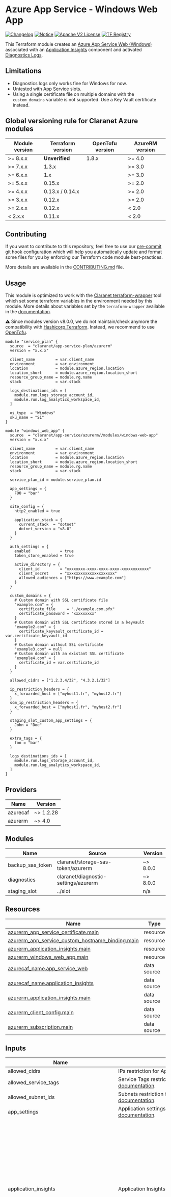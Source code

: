 # Azure App Service - Windows Web App
[![Changelog](https://img.shields.io/badge/changelog-release-green.svg)](../../CHANGELOG.md) [![Notice](https://img.shields.io/badge/notice-copyright-yellow.svg)](../../NOTICE) [![Apache V2 License](https://img.shields.io/badge/license-Apache%20V2-orange.svg)](../../LICENSE) [![TF Registry](https://img.shields.io/badge/terraform-registry-blue.svg)](https://registry.terraform.io/modules/claranet/app-service/azurerm/latest/submodules/windows-web-app)

This Terraform module creates an [Azure App Service Web (Windows)](https://docs.microsoft.com/en-us/azure/app-service/overview)
associated with an [Application Insights](https://docs.microsoft.com/en-us/azure/azure-monitor/app/app-insights-overview)
component and activated [Diagnostics Logs](https://docs.microsoft.com/en-us/azure/app-service/troubleshoot-diagnostic-logs).

## Limitations

* Diagnostics logs only works fine for Windows for now.
* Untested with App Service slots.
* Using a single certificate file on multiple domains with the `custom_domains` variable is not supported. Use a Key Vault certificate instead.

<!-- BEGIN_TF_DOCS -->
## Global versioning rule for Claranet Azure modules

| Module version | Terraform version | OpenTofu version | AzureRM version |
| -------------- | ----------------- | ---------------- | --------------- |
| >= 8.x.x       | **Unverified**    | 1.8.x            | >= 4.0          |
| >= 7.x.x       | 1.3.x             |                  | >= 3.0          |
| >= 6.x.x       | 1.x               |                  | >= 3.0          |
| >= 5.x.x       | 0.15.x            |                  | >= 2.0          |
| >= 4.x.x       | 0.13.x / 0.14.x   |                  | >= 2.0          |
| >= 3.x.x       | 0.12.x            |                  | >= 2.0          |
| >= 2.x.x       | 0.12.x            |                  | < 2.0           |
| <  2.x.x       | 0.11.x            |                  | < 2.0           |

## Contributing

If you want to contribute to this repository, feel free to use our [pre-commit](https://pre-commit.com/) git hook configuration
which will help you automatically update and format some files for you by enforcing our Terraform code module best-practices.

More details are available in the [CONTRIBUTING.md](../../CONTRIBUTING.md#pull-request-process) file.

## Usage

This module is optimized to work with the [Claranet terraform-wrapper](https://github.com/claranet/terraform-wrapper) tool
which set some terraform variables in the environment needed by this module.
More details about variables set by the `terraform-wrapper` available in the [documentation](https://github.com/claranet/terraform-wrapper#environment).

⚠️ Since modules version v8.0.0, we do not maintain/check anymore the compatibility with
[Hashicorp Terraform](https://github.com/hashicorp/terraform/). Instead, we recommend to use [OpenTofu](https://github.com/opentofu/opentofu/).

```hcl
module "service_plan" {
  source  = "claranet/app-service-plan/azurerm"
  version = "x.x.x"

  client_name         = var.client_name
  environment         = var.environment
  location            = module.azure_region.location
  location_short      = module.azure_region.location_short
  resource_group_name = module.rg.name
  stack               = var.stack

  logs_destinations_ids = [
    module.run.logs_storage_account_id,
    module.run.log_analytics_workspace_id,
  ]

  os_type  = "Windows"
  sku_name = "S1"
}

module "windows_web_app" {
  source  = "claranet/app-service/azurerm//modules/windows-web-app"
  version = "x.x.x"

  client_name         = var.client_name
  environment         = var.environment
  location            = module.azure_region.location
  location_short      = module.azure_region.location_short
  resource_group_name = module.rg.name
  stack               = var.stack

  service_plan_id = module.service_plan.id

  app_settings = {
    FOO = "bar"
  }

  site_config = {
    http2_enabled = true

    application_stack = {
      current_stack  = "dotnet"
      dotnet_version = "v8.0"
    }
  }

  auth_settings = {
    enabled             = true
    token_store_enabled = true

    active_directory = {
      client_id         = "xxxxxxxx-xxxx-xxxx-xxxx-xxxxxxxxxxxx"
      client_secret     = "xxxxxxxxxxxxxxxxxxxxx"
      allowed_audiences = ["https://www.example.com"]
    }
  }

  custom_domains = {
    # Custom domain with SSL certificate file
    "example.com" = {
      certificate_file     = "./example.com.pfx"
      certificate_password = "xxxxxxxxx"
    }
    # Custom domain with SSL certificate stored in a keyvault
    "example2.com" = {
      certificate_keyvault_certificate_id = var.certificate_keyvault_id
    }
    # Custom domain without SSL certificate
    "example3.com" = null
    # Custom domain with an existant SSL certificate
    "exemple4.com" = {
      certificate_id = var.certificate_id
    }
  }

  allowed_cidrs = ["1.2.3.4/32", "4.3.2.1/32"]

  ip_restriction_headers = {
    x_forwarded_host = ["myhost1.fr", "myhost2.fr"]
  }
  scm_ip_restriction_headers = {
    x_forwarded_host = ["myhost1.fr", "myhost2.fr"]
  }

  staging_slot_custom_app_settings = {
    John = "Doe"
  }

  extra_tags = {
    foo = "bar"
  }

  logs_destinations_ids = [
    module.run.logs_storage_account_id,
    module.run.log_analytics_workspace_id,
  ]
}
```

## Providers

| Name | Version |
|------|---------|
| azurecaf | ~> 1.2.28 |
| azurerm | ~> 4.0 |

## Modules

| Name | Source | Version |
|------|--------|---------|
| backup\_sas\_token | claranet/storage-sas-token/azurerm | ~> 8.0.0 |
| diagnostics | claranet/diagnostic-settings/azurerm | ~> 8.0.0 |
| staging\_slot | ../slot | n/a |

## Resources

| Name | Type |
|------|------|
| [azurerm_app_service_certificate.main](https://registry.terraform.io/providers/hashicorp/azurerm/latest/docs/resources/app_service_certificate) | resource |
| [azurerm_app_service_custom_hostname_binding.main](https://registry.terraform.io/providers/hashicorp/azurerm/latest/docs/resources/app_service_custom_hostname_binding) | resource |
| [azurerm_application_insights.main](https://registry.terraform.io/providers/hashicorp/azurerm/latest/docs/resources/application_insights) | resource |
| [azurerm_windows_web_app.main](https://registry.terraform.io/providers/hashicorp/azurerm/latest/docs/resources/windows_web_app) | resource |
| [azurecaf_name.app_service_web](https://registry.terraform.io/providers/claranet/azurecaf/latest/docs/data-sources/name) | data source |
| [azurecaf_name.application_insights](https://registry.terraform.io/providers/claranet/azurecaf/latest/docs/data-sources/name) | data source |
| [azurerm_application_insights.main](https://registry.terraform.io/providers/hashicorp/azurerm/latest/docs/data-sources/application_insights) | data source |
| [azurerm_client_config.main](https://registry.terraform.io/providers/hashicorp/azurerm/latest/docs/data-sources/client_config) | data source |
| [azurerm_subscription.main](https://registry.terraform.io/providers/hashicorp/azurerm/latest/docs/data-sources/subscription) | data source |

## Inputs

| Name | Description | Type | Default | Required |
|------|-------------|------|---------|:--------:|
| allowed\_cidrs | IPs restriction for App Service. See [documentation](https://www.terraform.io/docs/providers/azurerm/r/app_service.html#ip_restriction). | `list(string)` | `[]` | no |
| allowed\_service\_tags | Service Tags restriction for App Service. See [documentation](https://www.terraform.io/docs/providers/azurerm/r/app_service.html#ip_restriction). | `list(string)` | `[]` | no |
| allowed\_subnet\_ids | Subnets restriction for App Service. See [documentation](https://www.terraform.io/docs/providers/azurerm/r/app_service.html#ip_restriction). | `list(string)` | `[]` | no |
| app\_settings | Application settings for App Service. See [documentation](https://www.terraform.io/docs/providers/azurerm/r/app_service.html#app_settings). | `map(string)` | `{}` | no |
| application\_insights | Application Insights parameters. | <pre>object({<br/>    enabled                               = optional(bool, true)<br/>    id                                    = optional(string, null)<br/>    custom_name                           = optional(string, null)<br/>    type                                  = optional(string, "web")<br/>    daily_data_cap                        = optional(number, null)<br/>    daily_data_cap_notifications_disabled = optional(bool, null)<br/>    retention                             = optional(number, 90)<br/>    internet_ingestion_enabled            = optional(bool, true)<br/>    internet_query_enabled                = optional(bool, true)<br/>    ip_masking_disabled                   = optional(bool, false)<br/>    local_authentication_disabled         = optional(bool, false)<br/>    force_customer_storage_for_profiler   = optional(bool, false)<br/>    log_analytics_workspace_id            = optional(string, null)<br/>    sampling_percentage                   = optional(number, null)<br/>  })</pre> | `{}` | no |
| application\_insights\_custom\_name | Name of the Application Insights, generated if not set. | `string` | `""` | no |
| auth\_settings | Authentication settings. Issuer URL is generated thanks to the tenant ID. For `active_directory` block, the `allowed_audiences` list is filled with a value generated with the name of the App Service. See [documentation](https://www.terraform.io/docs/providers/azurerm/r/app_service.html#auth_settings). | `any` | `{}` | no |
| auth\_settings\_v2 | Authentication settings V2. See [documentation](https://registry.terraform.io/providers/hashicorp/azurerm/latest/docs/resources/linux_web_app#auth_settings_v2). | `any` | `{}` | no |
| backup\_custom\_name | Custom name for backup. | `string` | `null` | no |
| backup\_enabled | `true` to enable App Service backup. | `bool` | `false` | no |
| backup\_frequency\_interval | Frequency interval for the App Service backup. | `number` | `1` | no |
| backup\_frequency\_unit | Frequency unit for the App Service backup. Possible values are `Day` or `Hour`. | `string` | `"Day"` | no |
| backup\_keep\_at\_least\_one\_backup | Should the service keep at least one backup, regardless of age of backup. | `bool` | `true` | no |
| backup\_retention\_period\_in\_days | Retention in days for the App Service backup. | `number` | `30` | no |
| backup\_storage\_account\_connection\_string | Storage account connection string to use if App Service backup is enabled. | `string` | `null` | no |
| backup\_storage\_account\_container | Name of the container in the Storage Account if App Service backup is enabled. | `string` | `"webapps"` | no |
| certificates | Certificates for custom domains | `map(map(string))` | `{}` | no |
| client\_affinity\_enabled | Client affinity activation for App Service. See [documentation](https://www.terraform.io/docs/providers/azurerm/r/app_service.html#client_affinity_enabled). | `bool` | `false` | no |
| client\_certificate\_enabled | Client certificate activation for App Service. See [documentation](https://www.terraform.io/docs/providers/azurerm/r/app_service.html#client_certificate_enabled). | `bool` | `false` | no |
| client\_name | Client name/account used in naming. | `string` | n/a | yes |
| connection\_strings | Connection strings for App Service. See [documentation](https://www.terraform.io/docs/providers/azurerm/r/app_service.html#connection_string). | `list(map(string))` | `[]` | no |
| custom\_domains | Custom domains and SSL certificates of the App Service. Could declare a custom domain with SSL binding. SSL certificate could be provided from an Azure Keyvault Certificate Secret or from a file with following attributes :<pre>- certificate_name:                     Name of the stored certificate.<br/>- certificate_keyvault_certificate_id:  ID of the Azure Keyvault Certificate Secret.</pre> | <pre>map(object({<br/>    certificate_name                    = optional(string)<br/>    certificate_keyvault_certificate_id = optional(string)<br/>    certificate_thumbprint              = optional(string)<br/>  }))</pre> | `{}` | no |
| custom\_name | Name of the App Service, generated if not set. | `string` | `""` | no |
| default\_tags\_enabled | Option to enable or disable default tags. | `bool` | `true` | no |
| diagnostic\_settings\_custom\_name | Custom name of the diagnostics settings, name will be 'default' if not set. | `string` | `"default"` | no |
| environment | Project environment. | `string` | n/a | yes |
| extra\_tags | Extra tags to add. | `map(string)` | `{}` | no |
| https\_only | HTTPS restriction for App Service. See [documentation](https://www.terraform.io/docs/providers/azurerm/r/app_service.html#https_only). | `bool` | `true` | no |
| identity | Map with identity block information. | <pre>object({<br/>    type         = string<br/>    identity_ids = list(string)<br/>  })</pre> | <pre>{<br/>  "identity_ids": [],<br/>  "type": "SystemAssigned"<br/>}</pre> | no |
| ip\_restriction\_headers | IPs restriction headers for App Service. See [documentation](https://www.terraform.io/docs/providers/azurerm/r/app_service.html#headers). | `map(list(string))` | `null` | no |
| location | Azure location. | `string` | n/a | yes |
| location\_short | Short string for Azure location. | `string` | n/a | yes |
| logs | Configuration of the App Service and App Service slot logs. See [documentation](https://registry.terraform.io/providers/hashicorp/azurerm/latest/docs/resources/windows_web_app#logs). | <pre>object({<br/>    detailed_error_messages = optional(bool)<br/>    failed_request_tracing  = optional(bool)<br/>    application_logs = optional(object({<br/>      file_system_level = string<br/>      azure_blob_storage = optional(object({<br/>        level             = string<br/>        retention_in_days = number<br/>        sas_url           = string<br/>      }))<br/>    }))<br/>    http_logs = optional(object({<br/>      azure_blob_storage = optional(object({<br/>        retention_in_days = number<br/>        sas_url           = string<br/>      }))<br/>      file_system = optional(object({<br/>        retention_in_days = number<br/>        retention_in_mb   = number<br/>      }))<br/>    }))<br/>  })</pre> | `null` | no |
| logs\_categories | Log categories to send to destinations. | `list(string)` | `null` | no |
| logs\_destinations\_ids | List of destination resources IDs for logs diagnostic destination.<br/>Can be `Storage Account`, `Log Analytics Workspace` and `Event Hub`. No more than one of each can be set.<br/>If you want to use Azure EventHub as a destination, you must provide a formatted string containing both the EventHub Namespace authorization send ID and the EventHub name (name of the queue to use in the Namespace) separated by the <code>&#124;</code> character. | `list(string)` | n/a | yes |
| logs\_metrics\_categories | Metrics categories to send to destinations. | `list(string)` | `null` | no |
| mount\_points | Storage Account mount points. Name is generated if not set and default type is `AzureFiles`. See [documentation](https://www.terraform.io/docs/providers/azurerm/r/app_service.html#storage_account). | <pre>list(object({<br/>    name         = optional(string)<br/>    type         = optional(string, "AzureFiles")<br/>    account_name = string<br/>    share_name   = string<br/>    access_key   = string<br/>    mount_path   = optional(string)<br/>  }))</pre> | `[]` | no |
| name\_prefix | Optional prefix for the generated name. | `string` | `""` | no |
| name\_suffix | Optional suffix for the generated name. | `string` | `""` | no |
| public\_network\_access\_enabled | Whether enable public access for the App Service. | `bool` | `false` | no |
| resource\_group\_name | Resource group name. | `string` | n/a | yes |
| scm\_allowed\_cidrs | SCM IPs restriction for App Service. See [documentation](https://www.terraform.io/docs/providers/azurerm/r/app_service.html#scm_ip_restriction). | `list(string)` | `[]` | no |
| scm\_allowed\_service\_tags | SCM Service Tags restriction for App Service. See [documentation](https://www.terraform.io/docs/providers/azurerm/r/app_service.html#scm_ip_restriction). | `list(string)` | `[]` | no |
| scm\_allowed\_subnet\_ids | SCM subnets restriction for App Service. See [documentation](https://www.terraform.io/docs/providers/azurerm/r/app_service.html#scm_ip_restriction). | `list(string)` | `[]` | no |
| scm\_ip\_restriction\_headers | IPs restriction headers for App Service. See [documentation](https://www.terraform.io/docs/providers/azurerm/r/app_service.html#headers). | `map(list(string))` | `null` | no |
| service\_plan\_id | ID of the Service Plan that hosts the App Service. | `string` | n/a | yes |
| site\_config | Site config for App Service. See [documentation](https://www.terraform.io/docs/providers/azurerm/r/app_service.html#site_config). IP restriction attribute is no more managed in this block. | `any` | `{}` | no |
| stack | Project stack name. | `string` | n/a | yes |
| staging\_slot\_custom\_app\_settings | Override staging slot with custom app settings. | `map(string)` | `null` | no |
| staging\_slot\_custom\_name | Custom name of the app service slot. | `string` | `null` | no |
| staging\_slot\_enabled | Create a staging slot alongside the App Service for blue/green deployment purposes. See [documentation](https://registry.terraform.io/providers/hashicorp/azurerm/latest/docs/resources/app_service_slot). | `bool` | `true` | no |
| staging\_slot\_mount\_points | Storage Account mount points for staging slot. Name is generated if not set and default type is `AzureFiles`. See [documentation](https://www.terraform.io/docs/providers/azurerm/r/app_service.html#storage_account). | <pre>list(object({<br/>    name         = optional(string)<br/>    type         = optional(string, "AzureFiles")<br/>    account_name = string<br/>    share_name   = string<br/>    access_key   = string<br/>    mount_path   = optional(string)<br/>  }))</pre> | `[]` | no |
| staging\_slot\_site\_config | Staging slot site config for App Service. See [documentation](https://www.terraform.io/docs/providers/azurerm/r/app_service.html#site_config). | `any` | `{}` | no |
| sticky\_settings | Lists of connection strings and app settings to prevent from swapping between slots. | <pre>object({<br/>    app_setting_names       = optional(list(string))<br/>    connection_string_names = optional(list(string))<br/>  })</pre> | `null` | no |
| vnet\_integration\_subnet\_id | ID of the subnet to associate with the App Service. | `string` | `null` | no |

## Outputs

| Name | Description |
|------|-------------|
| application\_insights\_app\_id | App id of the Application Insights associated to the App Service. |
| application\_insights\_application\_type | Application Type of the Application Insights associated to the App Service. |
| application\_insights\_id | ID of the Application Insights associated to the App Service. |
| application\_insights\_instrumentation\_key | Instrumentation key of the Application Insights associated to the App Service. |
| application\_insights\_name | Name of the Application Insights associated to the App Service. |
| certificates\_id | ID of certificates generated. |
| default\_site\_hostname | The Default Hostname associated with the App Service. |
| id | ID of the App Service. |
| identity\_principal\_id | ID of the system principal identity of the App Service. |
| module\_backup\_sas\_token | Backup SAS token module output. |
| module\_diagnostics | Diagnostics Settings module output. |
| module\_slot | App Service slot output. |
| name | Name of the App Service. |
| outbound\_ip\_addresses | Outbound IP adresses of the App Service. |
| possible\_outbound\_ip\_addresses | Possible outbound IP adresses of the App Service. |
| resource | Resource output. |
| resource\_application\_insights | Application insights output. |
| service\_plan\_id | ID of the Service Plan. |
| site\_credential | Site credential block of the App Service. |
| slot | Azure App Service slot output object. |
| slot\_identity\_principal\_id | ID of the system principal identity of the App Service Slot. |
| slot\_name | Name of the App Service slot. |
<!-- END_TF_DOCS -->
## Related documentation

Microsoft Azure documentation: [docs.microsoft.com/en-us/azure/app-service/overview](https://docs.microsoft.com/en-us/azure/app-service/overview)
